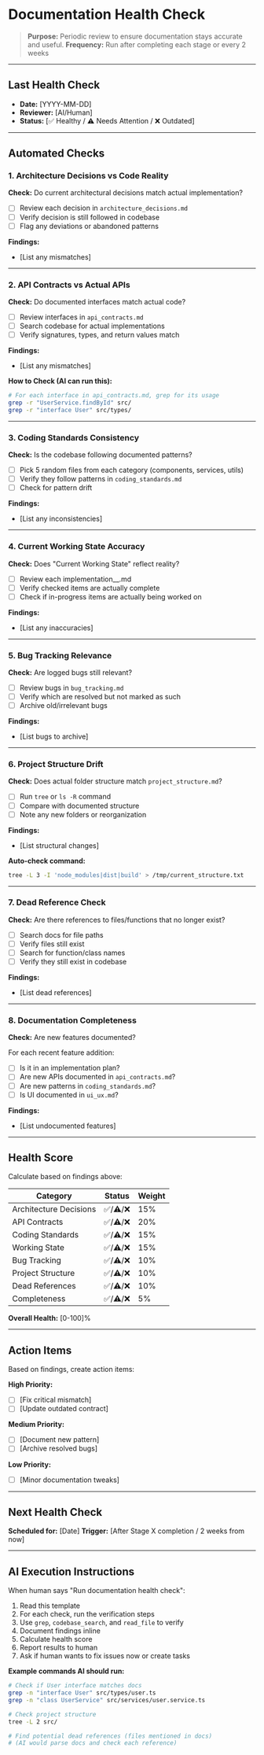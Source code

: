 # Documentation Health Check

> **Purpose:** Periodic review to ensure documentation stays accurate and useful.
> **Frequency:** Run after completing each stage or every 2 weeks

---

## Last Health Check
- **Date:** [YYYY-MM-DD]
- **Reviewer:** [AI/Human]
- **Status:** [✅ Healthy / ⚠️ Needs Attention / ❌ Outdated]

---

## Automated Checks

### 1. Architecture Decisions vs Code Reality
**Check:** Do current architectural decisions match actual implementation?

- [ ] Review each decision in `architecture_decisions.md`
- [ ] Verify decision is still followed in codebase
- [ ] Flag any deviations or abandoned patterns

**Findings:**
- [List any mismatches]

---

### 2. API Contracts vs Actual APIs
**Check:** Do documented interfaces match actual code?

- [ ] Review interfaces in `api_contracts.md`
- [ ] Search codebase for actual implementations
- [ ] Verify signatures, types, and return values match

**Findings:**
- [List any mismatches]

**How to Check (AI can run this):**
```bash
# For each interface in api_contracts.md, grep for its usage
grep -r "UserService.findById" src/
grep -r "interface User" src/types/
```

---

### 3. Coding Standards Consistency
**Check:** Is the codebase following documented patterns?

- [ ] Pick 5 random files from each category (components, services, utils)
- [ ] Verify they follow patterns in `coding_standards.md`
- [ ] Check for pattern drift

**Findings:**
- [List any inconsistencies]

---

### 4. Current Working State Accuracy
**Check:** Does "Current Working State" reflect reality?

- [ ] Review each implementation_<n>_<feature>.md
- [ ] Verify checked items are actually complete
- [ ] Check if in-progress items are actually being worked on

**Findings:**
- [List any inaccuracies]

---

### 5. Bug Tracking Relevance
**Check:** Are logged bugs still relevant?

- [ ] Review bugs in `bug_tracking.md`
- [ ] Verify which are resolved but not marked as such
- [ ] Archive old/irrelevant bugs

**Findings:**
- [List bugs to archive]

---

### 6. Project Structure Drift
**Check:** Does actual folder structure match `project_structure.md`?

- [ ] Run `tree` or `ls -R` command
- [ ] Compare with documented structure
- [ ] Note any new folders or reorganization

**Findings:**
- [List structural changes]

**Auto-check command:**
```bash
tree -L 3 -I 'node_modules|dist|build' > /tmp/current_structure.txt
```

---

### 7. Dead Reference Check
**Check:** Are there references to files/functions that no longer exist?

- [ ] Search docs for file paths
- [ ] Verify files still exist
- [ ] Search for function/class names
- [ ] Verify they still exist in codebase

**Findings:**
- [List dead references]

---

### 8. Documentation Completeness
**Check:** Are new features documented?

For each recent feature addition:
- [ ] Is it in an implementation plan?
- [ ] Are new APIs documented in `api_contracts.md`?
- [ ] Are new patterns in `coding_standards.md`?
- [ ] Is UI documented in `ui_ux.md`?

**Findings:**
- [List undocumented features]

---

## Health Score

Calculate based on findings above:

| Category | Status | Weight |
|----------|--------|--------|
| Architecture Decisions | ✅/⚠️/❌ | 15% |
| API Contracts | ✅/⚠️/❌ | 20% |
| Coding Standards | ✅/⚠️/❌ | 15% |
| Working State | ✅/⚠️/❌ | 15% |
| Bug Tracking | ✅/⚠️/❌ | 10% |
| Project Structure | ✅/⚠️/❌ | 10% |
| Dead References | ✅/⚠️/❌ | 10% |
| Completeness | ✅/⚠️/❌ | 5% |

**Overall Health:** [0-100]%

---

## Action Items

Based on findings, create action items:

**High Priority:**
- [ ] [Fix critical mismatch]
- [ ] [Update outdated contract]

**Medium Priority:**
- [ ] [Document new pattern]
- [ ] [Archive resolved bugs]

**Low Priority:**
- [ ] [Minor documentation tweaks]

---

## Next Health Check

**Scheduled for:** [Date]
**Trigger:** [After Stage X completion / 2 weeks from now]

---

## AI Execution Instructions

When human says "Run documentation health check":

1. Read this template
2. For each check, run the verification steps
3. Use `grep`, `codebase_search`, and `read_file` to verify
4. Document findings inline
5. Calculate health score
6. Report results to human
7. Ask if human wants to fix issues now or create tasks

**Example commands AI should run:**
```bash
# Check if User interface matches docs
grep -n "interface User" src/types/user.ts
grep -n "class UserService" src/services/user.service.ts

# Check project structure
tree -L 2 src/

# Find potential dead references (files mentioned in docs)
# (AI would parse docs and check each reference)
```

